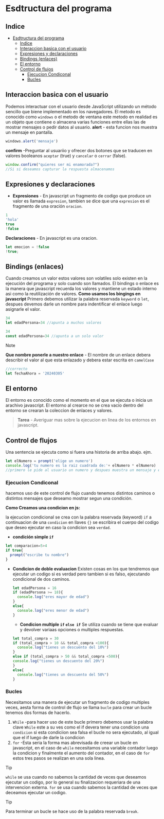 # Esdtructura del programa
## Indice
- [Esdtructura del programa](#esdtructura-del-programa)
  - [Indice](#indice)
  - [Interaccion basica con el usuario](#interaccion-basica-con-el-usuario)
  - [Expresiones y declaraciones](#expresiones-y-declaraciones)
  - [Bindings (enlaces)](#bindings-enlaces)
  - [El entorno](#el-entorno)
  - [Control de flujos](#control-de-flujos)
    - [Ejecucion Condiconal](#ejecucion-condiconal)
    - [Bucles](#bucles)
## Interaccion basica con el usuario
  Podemos interactuar con el usuario desde JavaScript utilizando un método sencillo que biene implementado en los navegadores.
  El metodo es conocido como `windows` o el metodo de ventana este metodo en realidad es un objeto que contiene o almacena varias funciones entre ellas las de mostrar mensajes o pedir datos al usuario.
  **alert** - esta funcion nos muestra un mensaje en pantalla.
  ```js
  windows.alert('mensaje')
  ```
  **confirm** -Preguntar al usuariio y ofrecer dos botones que se traducen en valores booleanos `aceptar` (true) y `cancelar` o `cerrar` (false).
  ```js
  window.confirm("quieres ser mi enamorada?")
  //Si si deseamos capturar la respuesta almacenamos 
  ```

  ## Expresiones y declaraciones
  - **Expresiones** - En javascript un fragmento de codigo que produce un valor es llamada `expresion`, tambien se dice que una `expresion` es el fragmento de una oración `oracion`.
  ```js
  1
  'hola'
  true
  !false
  ```
  **Declaraciones** - En javascript es una oracion.
  ```js
  let emocion = !false
  !true;
  ```
  ## Bindings (enlaces)
  Cuando creamos un valor estos valores son volatiles solo existen en la ejecución del programa y solo cuando son llamados.
  El bindings o enlace es la manera que javascript recuerda los valores y mantiene un estado interno asi como la reutilización de valores.
  **Como usamos los bingings en javascript**
  Primero debemos utilizar la palabra reservada `keyword` o `let`, despues devemos darle un nombre para indentificar el enlace luego asignarle el valor.
  ```js
  34
  let edadPersona=34 //apunta a muchos valores
  ```
  ```js
  34
  const edadPersona=34 //apunta a un solo valor
  ```
  >[!NOTE]
> **Que nombre ponerle a nuestro enlace** - El nombre de un enlace debera describir el valor al que esta enlazado y debera estar escrita en `camelCase` 
```js
//correcto
let fechaAhora = '20240305'
```

## El entorno
El entorno es conocido como el momento en el que se ejecuta o inicia un arachivo javascript.
El entorno al crearce no se crea vacío dentro del entorno se crearan la coleccion de enlaces y valores.

> **Tarea** - Averiguar mas sobre la ejecucion en linea de los entornos en javascript.

## Control de flujos
Una sentencia se ejecuta como si fuera una historia de arriba abajo. ejm.

```js
let elNumero = prompt('elige un numero')
console.log('tu numero es la raiz cuadrada de:'+ elNumero * elNumero)
//primero le pide al usuario un numero y despues muestra un mensaje y el cuadrado de ese numero
```
### Ejecucion Condiconal
hacemos uso de este control de flujo cuando tenemos distintos caminos o distintos mensajes que deseamo mostrar segun una condición.

**Como Creamos una condicion en js:**

la ejecucion condicional se crea con la palabra reservada (keyword) `if` a continuacion de una `condicion` en llaves `{}` se escribira el cuerpo del codigo que deseo ejecutar en caso la condicion sea `verdad`.

- **condición simple `if`**

```js
let comparacion=5>4
if true{
  prompt("escribe tu nombre")
}
```
- **Condicion de doble evaluacion**
  Existen cosas en los que tendremos que ejecutar un codigo si es verdad pero tambien si es falso, ejecutando condicional de dos caminos.
  ```js
  let edadPersona = 16
  if (edadPersona >= 18){
    console.log("eres mayor de edad")
  }
  else{
    console.log("eres menor de edad")
  }
  ```
  - **Condicion multiple `if` `else if`**
  Se utiliza cuando se tiene que evaluar y devolver variaas opciones o multiples respuestas.
  ```js
  let total_compra = 30
  if (total_compra > 10 && total_compra <100){
    console.log("tienes un descuento del 10%")
  }
  else if (total_compra > 50 && total_compra <500){
  console.log("tienes un descuento del 20%")
  }
  else{
    console.log("tienes un descuento del 50%")
  }
  ```
### Bucles
Necesitamos una manera de ejecutar un fragmento de codigo multiples veces, aesta forma de control de flujo se llama `bucle`
para crear un bucle tenemos dos formas de hacerlo.
1. `While` -para hacer uso de este bucle primero debemos usar la palabra clave `While` este a su ves como el if devera tener una condicion una `condicion` si esta condiciion  sea falsa el bucle no sera ejecutado, al igual que el if luego de darle la condicion
2. `for` -Esta seria la forma mas abrevisada de creear un bucle en javascript, en el caso de `while` necesitamos una variable contador luego la condicion y finalmente el aumento del contador, en el caso de `for` estos tres pasos se realizan en una sola linea.
> [!TIP]
> `while` se usa cuando no sabemos la cantidad de veces que deseamos ejecutar un codigo, por lo general su finalizacion requeriara de una intervencion externa. `for` se usa cuando sabemos la cantidad de veces que deceamos ejecutar un codigo.

> [!TIP]
> Para terminar un bucle se hace uso de la palabra reservada `break`.